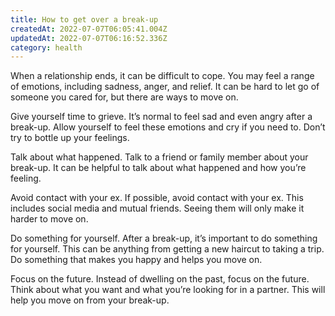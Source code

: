 ```yaml
---
title: How to get over a break-up
createdAt: 2022-07-07T06:05:41.004Z
updatedAt: 2022-07-07T06:16:52.336Z
category: health
---
```


When a relationship ends, it can be difficult to cope. You may feel a range of emotions, including sadness, anger, and relief. It can be hard to let go of someone you cared for, but there are ways to move on.

Give yourself time to grieve. It’s normal to feel sad and even angry after a break-up. Allow yourself to feel these emotions and cry if you need to. Don’t try to bottle up your feelings.

Talk about what happened. Talk to a friend or family member about your break-up. It can be helpful to talk about what happened and how you’re feeling.

Avoid contact with your ex. If possible, avoid contact with your ex. This includes social media and mutual friends. Seeing them will only make it harder to move on.

Do something for yourself. After a break-up, it’s important to do something for yourself. This can be anything from getting a new haircut to taking a trip. Do something that makes you happy and helps you move on.

Focus on the future. Instead of dwelling on the past, focus on the future. Think about what you want and what you’re looking for in a partner. This will help you move on from your break-up.
